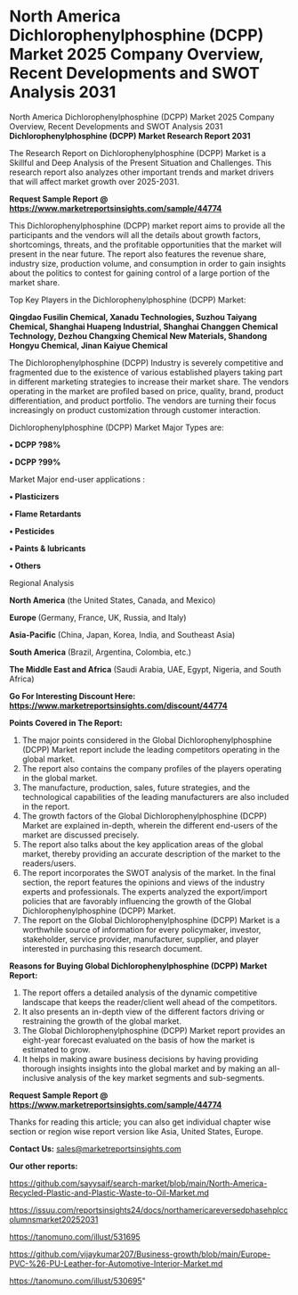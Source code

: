 # North America Dichlorophenylphosphine (DCPP) Market 2025 Company Overview, Recent Developments and SWOT Analysis 2031
North America Dichlorophenylphosphine (DCPP) Market 2025 Company Overview, Recent Developments and SWOT Analysis 2031
<strong>Dichlorophenylphosphine (DCPP) Market Research Report 2031</strong>

The Research Report on Dichlorophenylphosphine (DCPP) Market is a Skillful and Deep Analysis of the Present Situation and Challenges. This research report also analyzes other important trends and market drivers that will affect market growth over 2025-2031.

<strong>Request Sample Report @ <a href=https://www.marketreportsinsights.com/sample/44774>https://www.marketreportsinsights.com/sample/44774</a></strong>

This Dichlorophenylphosphine (DCPP) market report aims to provide all the participants and the vendors will all the details about growth factors, shortcomings, threats, and the profitable opportunities that the market will present in the near future. The report also features the revenue share, industry size, production volume, and consumption in order to gain insights about the politics to contest for gaining control of a large portion of the market share.

Top Key Players in the Dichlorophenylphosphine (DCPP) Market:

<strong>Qingdao Fusilin Chemical, Xanadu Technologies, Suzhou Taiyang Chemical, Shanghai Huapeng Industrial, Shanghai Changgen Chemical Technology, Dezhou Changxing Chemical New Materials, Shandong Hongyu Chemical, Jinan Kaiyue Chemical</strong>

The Dichlorophenylphosphine (DCPP) Industry is severely competitive and fragmented due to the existence of various established players taking part in different marketing strategies to increase their market share. The vendors operating in the market are profiled based on price, quality, brand, product differentiation, and product portfolio. The vendors are turning their focus increasingly on product customization through customer interaction.

Dichlorophenylphosphine (DCPP) Market Major Types are:

<strong>•  DCPP ?98%

•  DCPP ?99%</strong>

Market Major end-user applications :

<strong>•  Plasticizers

•  Flame Retardants

•  Pesticides

•  Paints & lubricants

•  Others</strong>

Regional Analysis

</u><strong><b>North America</b></strong> (the United States, Canada, and Mexico)

<strong><b>Europe </b></strong>(Germany, France, UK, Russia, and Italy)

<strong><b>Asia-Pacific</b></strong> (China, Japan, Korea, India, and Southeast Asia)

<strong><b>South America</b></strong> (Brazil, Argentina, Colombia, etc.)

<strong><b>The Middle East and Africa</b></strong> (Saudi Arabia, UAE, Egypt, Nigeria, and South Africa)

<strong>Go For Interesting Discount Here: <a href=https://www.marketreportsinsights.com/discount/44774>https://www.marketreportsinsights.com/discount/44774</a></strong>

<strong>Points Covered in The Report:</strong>
<ol>
  <li>The major points considered in the Global Dichlorophenylphosphine (DCPP) Market report include the leading competitors operating in the global market.</li>
  <li>The report also contains the company profiles of the players operating in the global market.</li>
  <li>The manufacture, production, sales, future strategies, and the technological capabilities of the leading manufacturers are also included in the report.</li>
  <li>The growth factors of the Global Dichlorophenylphosphine (DCPP) Market are explained in-depth, wherein the different end-users of the market are discussed precisely.</li>
  <li>The report also talks about the key application areas of the global market, thereby providing an accurate description of the market to the readers/users.</li>
  <li>The report incorporates the SWOT analysis of the market. In the final section, the report features the opinions and views of the industry experts and professionals. The experts analyzed the export/import policies that are favorably influencing the growth of the Global Dichlorophenylphosphine (DCPP) Market.</li>
  <li>The report on the Global Dichlorophenylphosphine (DCPP) Market is a worthwhile source of information for every policymaker, investor, stakeholder, service provider, manufacturer, supplier, and player interested in purchasing this research document.</li>
</ol>
<strong>Reasons for Buying Global Dichlorophenylphosphine (DCPP) Market Report:</strong>

<ol>
  <li>The report offers a detailed analysis of the dynamic competitive landscape that keeps the reader/client well ahead of the competitors.</li>
  <li>It also presents an in-depth view of the different factors driving or restraining the growth of the global market.</li>
  <li>The Global Dichlorophenylphosphine (DCPP) Market report provides an eight-year forecast evaluated on the basis of how the market is estimated to grow.</li>
  <li>It helps in making aware business decisions by having providing thorough insights insights into the global market and by making an all-inclusive analysis of the key market segments and sub-segments.</li>
</ol>
<strong>Request Sample Report @ <a href=https://www.marketreportsinsights.com/sample/44774>https://www.marketreportsinsights.com/sample/44774</a></strong>


Thanks for reading this article; you can also get individual chapter wise section or region wise report version like Asia, United States, Europe.

<strong>Contact Us:</strong>
sales@marketreportsinsights.com

<strong>Our other reports:</strong>

<a href=https://github.com/sayysaif/search-market/blob/main/North-America-Recycled-Plastic-and-Plastic-Waste-to-Oil-Market.md>https://github.com/sayysaif/search-market/blob/main/North-America-Recycled-Plastic-and-Plastic-Waste-to-Oil-Market.md</a>

<a href=https://issuu.com/reportsinsights24/docs/northamericareversedphasehplccolumnsmarket20252031>https://issuu.com/reportsinsights24/docs/northamericareversedphasehplccolumnsmarket20252031</a>

<a href=https://tanomuno.com/illust/531695>https://tanomuno.com/illust/531695</a>

<a href=https://github.com/vijaykumar207/Business-growth/blob/main/Europe-PVC-%26-PU-Leather-for-Automotive-Interior-Market.md>https://github.com/vijaykumar207/Business-growth/blob/main/Europe-PVC-%26-PU-Leather-for-Automotive-Interior-Market.md</a>

<a href=https://tanomuno.com/illust/530695>https://tanomuno.com/illust/530695</a>"
